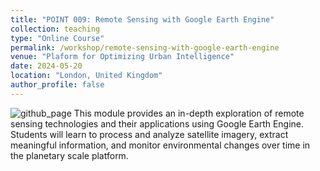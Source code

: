 ```yaml
---
title: "POINT 009: Remote Sensing with Google Earth Engine"
collection: teaching
type: "Online Course"
permalink: /workshop/remote-sensing-with-google-earth-engine
venue: "Plaform for Optimizing Urban Intelligence"
date: 2024-05-20
location: "London, United Kingdom"
author_profile: false
---
```


![github_page](https://www.dropbox.com/scl/fi/1r68ardr2nw0v6l13v9bh/google-earth-engine3.png?rlkey=dc22wxpycncuxeklo0x4z1c6w&raw=1)
This module provides an in-depth exploration of remote sensing technologies and their applications using Google Earth Engine. Students will learn to process and analyze satellite imagery, extract meaningful information, and monitor environmental changes over time in the planetary scale platform.

